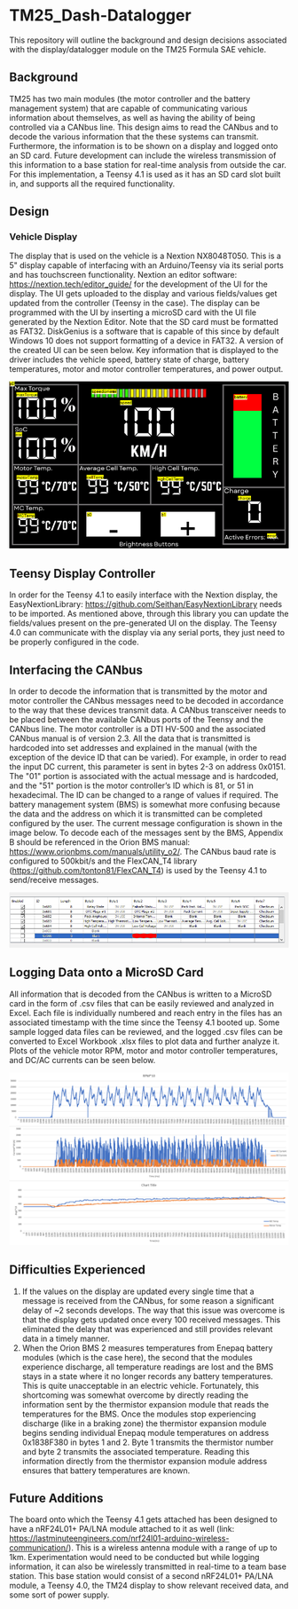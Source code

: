 # TM25_Dash-Datalogger
This repository will outline the background and design decisions associated with the display/datalogger module on the TM25 Formula SAE vehicle.  
## Background
TM25 has two main modules (the motor controller and the battery management system) that are capable of communicating various information about themselves, as well as having the ability of being controlled via a CANbus line. 
This design aims to read the CANbus and to decode the various information that the these systems can transmit. Furthermore, the information is to be shown on a display and logged onto an SD card. Future development can
include the wireless transmission of this information to a base station for real-time analysis from outside the car. For this implementation, a Teensy 4.1 is used as it has an SD card slot built in, and supports
all the required functionality.
## Design
### Vehicle Display  
The display that is used on the vehicle is a Nextion NX8048T050. This is a 5" display capable of interfacing with an Arduino/Teensy via its serial ports and has touchscreen functionality. Nextion an editor software: 
https://nextion.tech/editor_guide/ for the development of the UI for the display. The UI gets uploaded to the display and various fields/values get updated from the controller (Teensy in the case). The display 
can be programmed with the UI by inserting a microSD card with the UI file generated by the Nextion Editor. Note that the SD card must be formatted as FAT32. DiskGenius is a software that is capable of this
since by default Windows 10 does not support formatting of a device in FAT32. A version of the created UI can be seen below. Key information that is displayed to the driver includes the vehicle speed, battery state of 
charge, battery temperatures, motor and motor controller temperatures,
and power output.  

![Display UI](/Images/Display_GUI.png)  
## Teensy Display Controller
In order for the Teensy 4.1 to easily interface with the Nextion display, the EasyNextionLibrary: https://github.com/Seithan/EasyNextionLibrary needs to be imported. As mentioned above, through this library you
can update the fields/values present on the pre-generated UI on the display. The Teensy 4.0 can communicate with the display via any serial ports, they just need to be properly configured in the code. 
## Interfacing the CANbus
In order to decode the information that is transmitted by the motor and motor controller the CANbus messages need to be decoded in accordance to the way that these devices transmit data. A CANbus
transceiver needs to be placed between the available CANbus ports of the Teensy and the CANbus line. The motor controller is a DTI HV-500 and the associated CANbus manual is of version 2.3. All the data that is transmitted
is hardcoded into set addresses and explained in the manual (with the exception of the device ID that can be varied). For example, in order to read the input DC current, this parameter is sent in bytes 2-3 on address 0x0151. 
The "01" portion is associated with the actual message and is hardcoded, and the "51" portion is the motor controller’s ID which is 81, or 51 in hexadecimal. The ID can be changed to a range of values if required. The 
battery management system (BMS) is somewhat more confusing because the data and the address on which it is transmitted can be completed configured by the user. The current message configuration is shown in the image below. 
To decode each of the messages sent by the BMS, Appendix B should be referenced in the Orion BMS manual: https://www.orionbms.com/manuals/utility_o2/. The CANbus baud rate is configured to 500kbit/s and the FlexCAN_T4 
library (https://github.com/tonton81/FlexCAN_T4) is used by the Teensy 4.1 to send/receive messages.  

![BMS CANbus Messages](/Images/BMS_CANbus_messages.png)
## Logging Data onto a MicroSD Card
All information that is decoded from the CANbus is written to a MicroSD card in the form of .csv files that can be easily reviewed and analyzed in Excel. Each file is individually numbered and reach entry in the files has an associated timestamp with the time since the Teensy 4.1 booted up. 
Some sample logged data files can be reviewed, and the logged .csv files can be converted to Excel Workbook .xlsx files to plot data and further analyze it. Plots of the vehicle motor RPM, motor and motor controller temperatures, and DC/AC currents can be seen below.

![Plotted_Data](/Images/data_plot.png)
## Difficulties Experienced
1. If the values on the display are updated every single time that a message is received from the CANbus, for some reason a significant delay of ~2 seconds develops. The way that this issue was overcome is that the display gets updated once every 100 received messages. This eliminated the delay that was experienced and still provides relevant data in a timely manner. 
2. When the Orion BMS 2 measures temperatures from Enepaq battery modules (which is the case here), the second that the modules experience discharge, all temperature readings are lost and the BMS stays in a state where it no longer records any battery temperatures. This is quite unacceptable in an electric vehicle. Fortunately, this shortcoming was somewhat overcome by directly reading the information sent by the thermistor expansion module that reads the temperatures for the BMS. Once the modules stop experiencing discharge (like in a braking zone) the thermistor expansion module begins sending individual Enepaq module temperatures on address 0x1838F380 in bytes 1 and 2. Byte 1 transmits the thermistor number and byte 2 transmits the associated temperature. Reading this information directly from the thermistor expansion module address ensures that battery temperatures are known.

## Future Additions
The board onto which the Teensy 4.1 gets attached has been designed to have a nRF24L01+ PA/LNA module attached to it as well (link: https://lastminuteengineers.com/nrf24l01-arduino-wireless-communication/). This is a wireless antenna module with a range of up to 1km. Experimentation would need to 
be conducted but while logging information, it can also be wirelessly transmitted in real-time to a team base station. This base station would consist of a second nRF24L01+ PA/LNA module, a Teensy 4.0, the TM24 display to show relevant received data, and some sort of power supply.
